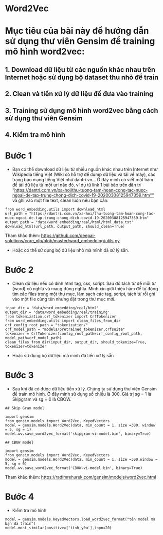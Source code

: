 # Word2Vec

# Mục tiêu của bài này để hướng dẫn sử dụng thư viên Gensim để training mô hình word2vec:

##	1. Download dữ liệu từ các nguồn khác nhau trên Internet hoặc sử dụng bộ dataset thu nhỏ để train
##  2. Clean và tiền xử lý dữ liệu để đưa vào training
##  3. Training sử dụng mô hình word2vec bằng cách sử dụng thư viên Gensim
##	4. Kiểm tra mô hình

# Bước 1

- Bạn có thể download dữ liệu từ nhiều nguồn khác nhau trên Internet như Wikipedia tiếng Việt (Wiki có hỗ trợ để dump dữ liệu và tải về máy), các trang báo mạng tiếng Việt như dantri.vn… Ở đây mình có viết một hàm để tài dữ liệu từ một url nào đó, ví dụ từ link 1 bài báo trên dân trí “https://dantri.com.vn/xa-hoi/thu-tuong-tam-hoan-cong-tac-nuoc-ngoai-de-tap-trung-chong-dich-covid-19-20200308125947359.htm"” và ghi vào một file text, clean luôn nếu bạn cần:

```
from word_embedding.utils import download_html
url_path = "https://dantri.com.vn/xa-hoi/thu-tuong-tam-hoan-cong-tac-nuoc-ngoai-de-tap-trung-chong-dich-covid-19-20200308125947359.htm"
output_path = "data/word_embedding/real/html/html_data.txt"
download_html(url_path, output_path, should_clean=True)
```

Tham khảo thêm: https://github.com/deepai-solutions/core_nlp/blob/master/word_embedding/utils.py

- Hoặc có thể sử dụng bộ dữ liệu nhỏ mà mình đã xử lý sẵn.

# Bước 2

- Clean dữ liệu nếu có dính html tag, css, script. Sau đó tách từ để mỗi từ (word) có nghĩa và mang đúng nghĩa. Mình xin giới thiệu hàm để tự động tìm các files trong một thư mục, làm sạch các tag, script, tách từ rồi ghi vào một file cùng tên nhưng đặt trong thư mục mới.

```
input_dir = 'data/word_embedding/real/html'
output_dir = 'data/word_embedding/real/training'
from tokenization.crf_tokenizer import CrfTokenizer
from word_embedding.utils import clean_files_from_dir
crf_config_root_path = "tokenization/"
crf_model_path = "models/pretrained_tokenizer.crfsuite"
tokenizer = CrfTokenizer(config_root_path=crf_config_root_path, model_path=crf_model_path)
clean_files_from_dir(input_dir, output_dir, should_tokenize=True, tokenizer=tokenizer
```
- Hoặc sử dụng bộ dữ liệu mà mình đã tiền xử lý sẵn

# Bước 3
- Sau khi đã có được dữ liệu tiền xử lý. Chúng ta sử dụng thư viện Gensim để train mô hình. Ở đây mình sử dụng số chiều là 300. Giá trị sg = 1 là Skipgram và sg = 0 là CBOW.

```
## Skip Gram model

import gensim
from gensim.models import Word2Vec, KeyedVectors  
model = gensim.models.Word2Vec(data, min_count = 1, size =300, window = 5, sg = 1) 
model.wv.save_word2vec_format('skipgram-vi-model.bin', binary=True)
```
```
## CBOW model

import gensim
from gensim.models import Word2Vec, KeyedVectors  
model = gensim.models.Word2Vec(data, min_count = 1, size =300,window = 5, sg = 0) 
model.wv.save_word2vec_format('CBOW-vi-model.bin', binary=True)
```
Tham khảo thêm: https://radimrehurek.com/gensim/models/word2vec.html

# Bước 4

- Kiểm tra mô hình
```
model = gensim.models.KeyedVectors.load_word2vec_format("tên model mà bạn đã train")
model.most_similar(positive=['tình_yêu'],topn=20)
```
